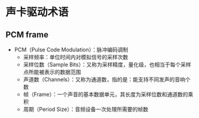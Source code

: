 # 声卡驱动术语

## PCM frame

- PCM（Pulse Code Modulation）：脉冲编码调制
  - 采样频率：单位时间内对模拟信号的采样次数
  - 采样位数（Sample Bits）：又称为采样精度，量化级，也相当于每个采样点所能被表示的数据范围
  - 声道数（Channels）：又称为通道数，指的是：能支持不同发声的音响个数
  - 帧（Frame）：一个声音的基本数据单元，其长度为采样位数和通道数的乘积
  - 周期（Period Size）：音频设备一次处理所需要的帧数
